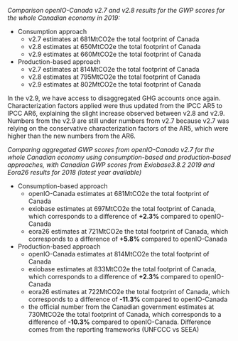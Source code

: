 _Comparison openIO-Canada v2.7 and v2.8 results for the GWP scores for the whole Canadian economy in 2019:_
- Consumption approach
  - v2.7 estimates at 681MtCO2e the total footprint of Canada
  - v2.8 estimates at 650MtCO2e the total footprint of Canada
  - v2.9 estimates at 660MtCO2e the total footprint of Canada
- Production-based approach
  - v2.7 estimates at 814MtCO2e the total footprint of Canada
  - v2.8 estimates at 795MtCO2e the total footprint of Canada
  - v2.9 estimates at 802MtCO2e the total footprint of Canada

In the v2.9, we have access to disaggregated GHG accounts once again. Characterization factors applied were thus updated
from the IPCC AR5 to IPCC AR6, explaining the slight increase observed between v2.8 and v2.9. Numbers from the v2.9 are 
still under numbers from v2.7 because v2.7 was relying on the conservative characterization factors of the AR5, which 
were higher than the new numbers from the AR6.


_Comparing aggregated GWP scores from openIO-Canada v2.7 for the whole Canadian economy using consumption-based and 
production-based approaches, with Canadian GWP scores from Exiobase3.8.2 2019 and Eora26 results for 2018 (latest year available)_

- Consumption-based approach
  - openIO-Canada estimates at 681MtCO2e the total footprint of Canada
  - exiobase estimates at 697MtCO2e the total footprint of Canada, which corresponds to a difference of **+2.3%** compared 
  to openIO-Canada
  - eora26 estimates at 721MtCO2e the total footprint of Canada, which corresponds to a difference of **+5.8%** compared to 
  openIO-Canada
- Production-based approach
  - openIO-Canada estimates at 814MtCO2e the total footprint of Canada
  - exiobase estimates at 833MtCO2e the total footprint of Canada, which corresponds to a difference of **+2.3%** compared 
  to openIO-Canada
  - eora26 estimates at 722MtCO2e the total footprint of Canada, which corresponds to a difference of **-11.3%** compared to 
  openIO-Canada
  - the official number from the Canadian government estimates at 730MtCO2e the total footprint of Canada, which 
  corresponds to a difference of **-10.3%** compared to openIO-Canada. Difference comes from the reporting frameworks
  (UNFCCC vs SEEA)
